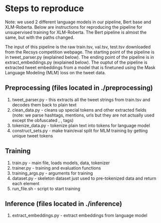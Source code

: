 # Steps to reproduce

Note: we used 2 different language models in our pipeline, Bert base and XLM-Roberta. Below are instructions for reproducing
the pipeline for unsupervised training for XLM-Roberta. The Bert pipeline is almost the same, but with the paths changed.


The input of this pipeline is the raw train.tsv, val.tsv, test.tsv downloaded from the Recsys competition webpage. The
starting point of the pipeline is in tweet_parser.py (explained below). The ending point of the pipeline is in
extract_embeddings.py (explained below). The ouptut of the pipeline is extracted tweet embeddings from a model that is 
finetuned using the Mask Language Modeling (MLM) loss on the tweet data.


## Preprocessing (files located in ./preprocessing)
1. tweet_parser.py - this extracts all the tweet strings from train.tsv and decodes them back to plain text
2. clean_data.py - cleans up special tokens and other extracted fields (note: we parse hashtags, mentions, urls but they are not actually used except the obfuscated <mention>, <hashtag>, <url> tags)
3.  tokenize_data.py - tokenize plain text into tokens for language model
4.  construct_sets.py - make train/eval split for MLM training by getting unique tweet tokens


## Training
1. train.py - main file, loads models, data, tokenizer
2. trainer.py - training and evaluation functions
3. training_args.py - arguments for training
4. dataset.py - skeleton dataset just used to pre-tokenized data and return each element
5. run_file.sh - script to start training


## Inference (files located in ./inference)
1. extract_embeddings.py - extract embeddings from language model